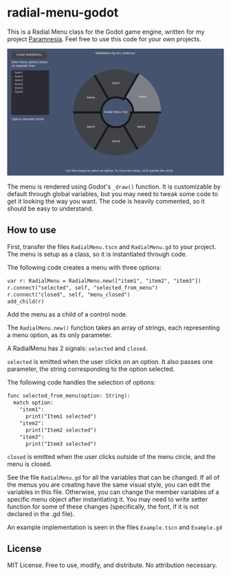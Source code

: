 # radial-menu-godot
This is a Radial Menu class for the Godot game engine, written for my project [Paramnesia](https://github.com/ericanderson2/Paramnesia). Feel free to use this code for your own projects.

![example menu](https://github.com/ericanderson2/radial-menu-godot/blob/main/example_menu.png)

The menu is rendered using Godot's `_draw()` function. It is customizable by default through global variables, but you may need to tweak some code to get it looking the way you want. The code is heavily commented, so it should be easy to understand.

## How to use
First, transfer the files `RadialMenu.tscn` and `RadialMenu.gd` to your project. The menu is setup as a class, so it is instantiated through code.

The following code creates a menu with three options:
```
var r: RadialMenu = RadialMenu.new(["item1", "item2", "item3"])
r.connect("selected", self, "selected_from_menu")
r.connect("closed", self, "menu_closed")
add_child(r)
 ```
Add the menu as a child of a control node.

The `RadialMenu.new()` function takes an array of strings, each representing a menu option, as its only parameter.

A RadialMenu has 2 signals: `selected` and `closed`.

`selected` is emitted when the user clicks on an option. It also passes one parameter, the string corresponding to the option selected.

The following code handles the selection of options:
```
func selected_from_menu(option: String):
  match option:
    "item1":
      print("Item1 selected")
    "item2":
      print("Item2 selected")
    "item3":
      print("Item3 selected")
```
`closed` is emitted when the user clicks outside of the menu circle, and the menu is closed.

See the file `RadialMenu.gd` for all the variables that can be changed. If all of the menus you are creating have the same visual style, you can edit the variables in this file. Otherwise, you can change the member variables of a specific menu object after instantiating it. You may need to write setter function for some of these changes (specifically, the font, if it is not declared in the .gd file).

An example implementation is seen in the files `Example.tscn` and `Example.gd`

## License
MIT License. Free to use, modify, and distribute. No attribution necessary.

